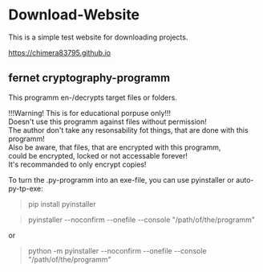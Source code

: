 # Download-Website
This is a simple test website for downloading projects.

https://chimera83795.github.io


## fernet cryptography-programm
This programm en-/decrypts target files or folders.

!!!Warning! This is for educational porpuse only!!!                  
Doesn't use this programm against files without permission!            
The author don't take any resonsability fot things, that are done with this programm!                                    
Also be aware, that files, that are encrypted with this programm,    
could be encrypted, locked or not accessable forever!                
It's recommanded to only encrypt copies!

To turn the .py-programm into an exe-file, you can use pyinstaller or auto-py-tp-exe:

>pip install pyinstaller 

>pyinstaller --noconfirm --onefile --console  "/path/of/the/programm"

or

>python -m pyinstaller --noconfirm --onefile --console  "/path/of/the/programm"
